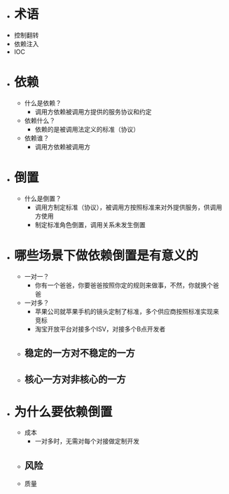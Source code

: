 - # 术语
- 控制翻转
- 依赖注入
- IOC
- # 依赖
	- 什么是依赖？
		- 调用方依赖被调用方提供的服务协议和约定
	- 依赖什么？
		- 依赖的是被调用法定义的标准（协议）
	- 依赖谁？
		- 调用方依赖被调用方
- # 倒置
	- 什么是倒置？
		- 调用方制定标准（协议），被调用方按照标准来对外提供服务，供调用方使用
		- 制定标准角色倒置，调用关系未发生倒置
- # 哪些场景下做依赖倒置是有意义的
	- 一对一？
		- 你有一个爸爸，你要爸爸按照你定的规则来做事，不然，你就换个爸爸
	- 一对多？
		- 苹果公司就苹果手机的镜头定制了标准，多个供应商按照标准实现来竞标
		- 淘宝开放平台对接多个ISV，对接多个B点开发者
	- 稳定的一方对不稳定的一方
		-
	- 核心一方对非核心的一方
		-
- # 为什么要依赖倒置
	- 成本
		- 一对多时，无需对每个对接做定制开发
	- 风险
		-
	- 质量
